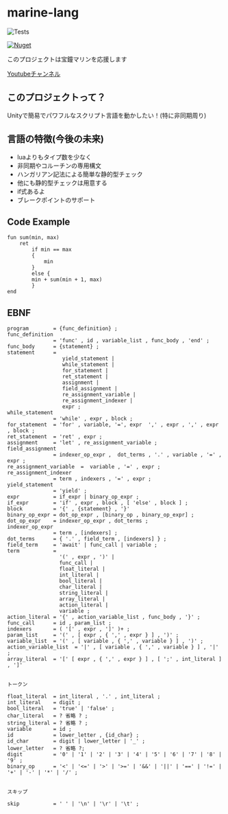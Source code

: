 # marine-lang
![Tests](https://github.com/MineMonsterLabo/marine-lang/workflows/.NET%20Core/badge.svg)

[![Nuget](https://img.shields.io/nuget/v/MarineLang.svg)](https://www.nuget.org/packages/MarineLang/)

このプロジェクトは宝鐘マリンを応援します

[Youtubeチャンネル](https://www.youtube.com/channel/UCCzUftO8KOVkV4wQG1vkUvg)
## このプロジェクトって？

Unityで簡易でパワフルなスクリプト言語を動かしたい！(特に非同期周り)

## 言語の特徴(今後の未来)

- luaよりもタイプ数を少なく
- 非同期やコルーチンの専用構文
- ハンガリアン記法による簡単な静的型チェック
- 他にも静的型チェックは用意する
- if式あるよ
- ブレークポイントのサポート
## Code Example

```
fun sum(min, max)  
    ret 
        if min == max 
        {
            min
        } 
        else {
	    min + sum(min + 1, max)
        }
end
```

## EBNF

```ebnf
program        = {func_definition} ;
func_definition
               = 'func' , id , variable_list , func_body , 'end' ;
func_body      = {statement} ;
statement      =  
                  yield_statement |
                  while_statement |
                  for_statement |
                  ret_statement |
                  assignment |
                  field_assignment |
                  re_assignment_variable |
                  re_assignment_indexer |
                  expr ;
while_statement
               = 'while' , expr , block ;
for_statement  = 'for' , variable, '=', expr  ',' , expr , ',' , expr , block ;
ret_statement  = 'ret' , expr ;
assignment     = 'let' , re_assignment_variable ;
field_assignment  
               = indexer_op_expr ,  dot_terms , '.' , variable , '=' , expr ;
re_assignment_variable  =  variable , '=' , expr ;
re_assignment_indexer  
               = term , indexers , '=' , expr ;
yield_statement
               = 'yield' ; 
expr           = if_expr | binary_op_expr ;
if_expr        = 'if' , expr , block , [ 'else' , block ] ;
block          = '{' , {statement} , '}'
binary_op_expr = dot_op_expr , [binary_op , binary_op_expr] ;
dot_op_expr    = indexer_op_expr , dot_terms ;
indexer_op_expr
               = term , [indexers] ;
dot_terms      = { '.' , field_term , [indexers] } ;
field_term     = 'await' | func_call | variable ;
term           =
                 '(' , expr , ')' |
                 func_call | 
                 float_literal | 
                 int_literal | 
                 bool_literal | 
                 char_literal | 
                 string_literal |
                 array_literal |
                 action_literal |
                 variable ;
action_literal = '{' , action_variable_list , func_body , '}' ;
func_call      = id , param_list ;
indexers       = ( '[' , expr , ']' )+ ;
param_list     = '(' , [ expr , { ',' , expr } ] , ')' ;
variable_list  = '(' , [ variable , { ',' , variable } ] , ')' ;
action_variable_list  = '|' , [ variable , { ',' , variable } ] , '|' ;
array_literal  = '[' [ expr , { ',' , expr } ] , [ ';' , int_literal ] , ']'


トークン

float_literal  = int_literal , '.' , int_literal ;
int_literal    = digit ;
bool_literal   = 'true' | 'false' ;
char_literal   = ? 省略 ? ;
string_literal = ? 省略 ? ;
variable       = id ;
id             = lower_letter , {id_char} ;
id_char        = digit | lower_letter | '_' ;
lower_letter   = ? 省略 ?;
digit          = '0' | '1' | '2' | '3' | '4' | '5' | '6' | '7' | '8' | '9' ;
binary_op      = '<' | '<=' | '>' | '>=' | '&&' | '||' | '==' | '!=' | '+' | '-' | '*' | '/' ;


スキップ

skip           = ' ' | '\n' | '\r' | '\t' ;
```

